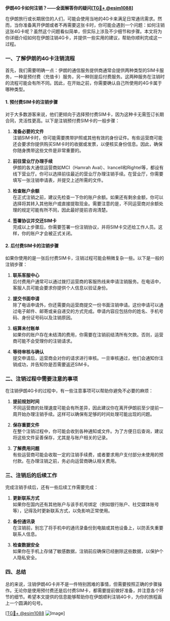**伊朗4G卡如何注销？——全面解答你的疑问[[TG💪+ @esim1088](https://t.me/s/esim1088)]**

在伊朗旅行或长期居住的人们，可能会使用当地的4G卡来满足日常通讯需求。然而，当你准备离开伊朗或者不再需要这张卡时，你可能会遇到一个问题：如何注销这张4G卡呢？虽然这个问题看似简单，但实际上涉及不少细节和步骤。本文将为你详细介绍如何在伊朗注销4G卡，并提供一些实用的建议，帮助你顺利完成这一过程。

### 一、了解伊朗的4G卡注销流程

首先，我们需要明确一点：伊朗的通信服务提供商通常会提供两种类型的SIM卡服务，一种是预付费（充值卡）服务，另一种则是后付费服务。这两种服务在注销时的流程可能会有所不同。因此，在开始之前，你需要确认自己所使用的4G卡属于哪种类型。

#### 1. 预付费SIM卡的注销步骤
对于大多数游客来说，他们更倾向于选择预付费SIM卡，因为这种卡无需签订长期合同，灵活性更高。以下是注销预付费SIM卡的一般步骤：

1. **准备必要的文件**  
   注销SIM卡时，你可能需要携带护照或其他有效的身份证件。有些运营商可能还会要求你提供购买SIM卡时的收据或发票，以便核实身份信息。因此，确保你随身携带这些文件是非常重要的。

2. **前往营业厅办理手续**  
   伊朗的各大通信运营商如MCI（Hamrah Aval）、Irancell和Rightel等，都设有线下营业厅。你可以选择前往最近的营业厅办理注销手续。在营业厅，你需要填写一张注销申请表，并提交上述所需的文件。

3. **检查账户余额**  
   在正式注销之前，建议先检查一下你的账户余额。如果还有剩余金额，你可以选择将其转入其他账户或直接提取现金。需要注意的是，不同运营商对余额处理的规定可能有所不同，因此最好提前咨询清楚。

4. **签署协议并交还SIM卡**  
   完成以上步骤后，你需要签署一份注销协议，并将SIM卡交还给工作人员。这样，你的账户才会被正式关闭。

#### 2. 后付费SIM卡的注销步骤
如果你使用的是一张后付费SIM卡，注销过程可能会稍微复杂一些。以下是一般的注销步骤：

1. **联系客服中心**  
   后付费用户通常可以通过拨打运营商的客服热线来申请注销服务。在电话中，客服人员可能会要求你提供个人信息以验证身份。

2. **提交书面申请**  
   除了电话申请外，你还需要向运营商提交一份书面注销申请。这份申请可以通过电子邮件、邮寄或亲自递交的方式完成。申请内容应包括你的姓名、手机号码、身份证号码以及注销原因。

3. **结算未付账单**  
   如果你的账户存在未结清的费用，你需要在注销前结清所有欠款。否则，运营商可能不会受理你的注销请求。

4. **等待审核与确认**  
   提交申请后，运营商会对你的请求进行审核。一旦审核通过，他们会通知你注销成功，并告知你是否需要返还SIM卡。

### 二、注销过程中需要注意的事项

在注销伊朗4G卡的过程中，有一些注意事项可以帮助你避免不必要的麻烦：

1. **提前规划时间**  
   不同运营商的处理速度可能会有所差异，因此建议你在离开伊朗前至少提前一周开始办理注销手续。这样可以确保有足够的时间处理可能出现的问题。

2. **保存重要文件**  
   在整个注销过程中，你可能会收到各种通知或文件。为了方便日后查询，建议将这些文件妥善保存，尤其是与账户相关的记录。

3. **了解费用问题**  
   有些运营商可能会收取一定的注销手续费，或者要求用户支付部分未使用的预付款。在办理注销之前，务必向运营商确认相关费用。

### 三、注销后的后续工作

完成注销手续后，还有一些后续工作需要完成：

1. **更新联系方式**  
   如果你在国内还有其他账户与该手机号绑定（例如银行账户、社交媒体账号等），记得及时更新联系方式，以免影响正常使用。

2. **备份通讯录**  
   在注销前，别忘了将手机中的通讯录备份到电脑或其他设备上，以防丢失重要联系人信息。

3. **检查数据安全**  
   如果你在手机上存储了敏感数据，注销前应确保已经删除这些数据，以保护个人隐私安全。

### 四、总结

总的来说，注销伊朗4G卡并不是一件特别困难的事情，但需要按照正确的步骤操作。无论你是使用预付费还是后付费SIM卡，都需要提前做好准备，并注意各个环节的细节。希望本文提供的信息能够帮助你在伊朗顺利注销4G卡，为你的旅程画上一个圆满的句号。

[[TG💪+ @esim1088](https://t.me/s/esim1088) ![Image](https://i.postimg.cc/4NQfJmqS/Snipaste-2025-05-13-00-14-12.png)]